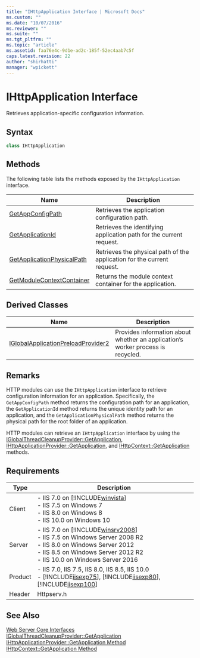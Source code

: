 ```yaml
---
title: "IHttpApplication Interface | Microsoft Docs"
ms.custom: ""
ms.date: "10/07/2016"
ms.reviewer: ""
ms.suite: ""
ms.tgt_pltfrm: ""
ms.topic: "article"
ms.assetid: faa76e4c-9d1e-ad2c-185f-52ec4aab7c5f
caps.latest.revision: 22
author: "shirhatti"
manager: "wpickett"
---
```

# IHttpApplication Interface
Retrieves application-specific configuration information.  
  
## Syntax  
  
```cpp  
class IHttpApplication  
```  
  
## Methods  
 The following table lists the methods exposed by the `IHttpApplication` interface.  
  
|Name|Description|  
|----------|-----------------|  
|[GetAppConfigPath](../../web-development-reference\native-code-api-reference/ihttpapplication-getappconfigpath-method.md)|Retrieves the application configuration path.|  
|[GetApplicationId](../../web-development-reference\native-code-api-reference/ihttpapplication-getapplicationid-method.md)|Retrieves the identifying application path for the current request.|  
|[GetApplicationPhysicalPath](../../web-development-reference\native-code-api-reference/ihttpapplication-getapplicationphysicalpath-method.md)|Retrieves the physical path of the application for the current request.|  
|[GetModuleContextContainer](../../web-development-reference\native-code-api-reference/ihttpapplication-getmodulecontextcontainer-method.md)|Returns the module context container for the application.|  
  
## Derived Classes  
  
|Name|Description|  
|----------|-----------------|  
|[IGlobalApplicationPreloadProvider2](../../web-development-reference\native-code-api-reference/iglobalapplicationpreloadprovider2-interface.md)|Provides information about whether an application’s worker process is recycled.|  
  
## Remarks  
 HTTP modules can use the `IHttpApplication` interface to retrieve configuration information for an application. Specifically, the `GetAppConfigPath` method returns the configuration path for an application, the `GetApplicationId` method returns the unique identity path for an application, and the `GetApplicationPhysicalPath` method returns the physical path for the root folder of an application.  
  
 HTTP modules can retrieve an `IHttpApplication` interface by using the [IGlobalThreadCleanupProvider::GetApplication](../../web-development-reference\native-code-api-reference/iglobalthreadcleanupprovider-getapplication.md), [IHttpApplicationProvider::GetApplication](../../web-development-reference\native-code-api-reference/ihttpapplicationprovider-getapplication-method.md), and [IHttpContext::GetApplication](../../web-development-reference\native-code-api-reference/ihttpcontext-getapplication-method.md) methods.  
  
## Requirements  
  
|Type|Description|  
|----------|-----------------|  
|Client|-   IIS 7.0 on [!INCLUDE[winvista](../../wmi-provider/includes/winvista-md.md)]<br />-   IIS 7.5 on Windows 7<br />-   IIS 8.0 on Windows 8<br />-   IIS 10.0 on Windows 10|  
|Server|-   IIS 7.0 on [!INCLUDE[winsrv2008](../../wmi-provider/includes/winsrv2008-md.md)]<br />-   IIS 7.5 on Windows Server 2008 R2<br />-   IIS 8.0 on Windows Server 2012<br />-   IIS 8.5 on Windows Server 2012 R2<br />-   IIS 10.0 on Windows Server 2016|  
|Product|-   IIS 7.0, IIS 7.5, IIS 8.0, IIS 8.5, IIS 10.0<br />-   [!INCLUDE[iisexp75](../../web-development-reference/native-code-api-reference/includes/iisexp75-md.md)], [!INCLUDE[iisexp80](../../web-development-reference/native-code-api-reference/includes/iisexp80-md.md)], [!INCLUDE[iisexp100](../../web-development-reference/native-code-api-reference/includes/iisexp100-md.md)]|  
|Header|Httpserv.h|  
  
## See Also  
 [Web Server Core Interfaces](../../web-development-reference\native-code-api-reference/web-server-core-interfaces.md)   
 [IGlobalThreadCleanupProvider::GetApplication](../../web-development-reference\native-code-api-reference/iglobalthreadcleanupprovider-getapplication.md)   
 [IHttpApplicationProvider::GetApplication Method](../../web-development-reference\native-code-api-reference/ihttpapplicationprovider-getapplication-method.md)   
 [IHttpContext::GetApplication Method](../../web-development-reference\native-code-api-reference/ihttpcontext-getapplication-method.md)